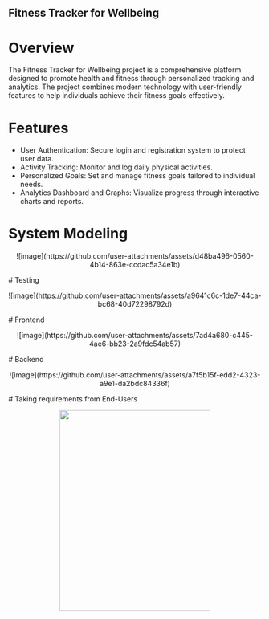## Fitness Tracker for Wellbeing

# Overview
The Fitness Tracker for Wellbeing project is a comprehensive platform designed to promote health and fitness through personalized tracking and analytics. The project combines modern technology with user-friendly features to help individuals achieve their fitness goals effectively.

# Features
- User Authentication: Secure login and registration system to protect user data.
- Activity Tracking: Monitor and log daily physical activities.
- Personalized Goals: Set and manage fitness goals tailored to individual needs.
- Analytics Dashboard and Graphs: Visualize progress through interactive charts and reports.
  
# System Modeling 
<p align="center">
![image](https://github.com/user-attachments/assets/d48ba496-0560-4b14-863e-ccdac5a34e1b)
</p>
# Testing
<p align="center">
![image](https://github.com/user-attachments/assets/a9641c6c-1de7-44ca-bc68-40d72298792d)
</p>
# Frontend
<p align="center">
![image](https://github.com/user-attachments/assets/7ad4a680-c445-4ae6-bb23-2a9fdc54ab57)
</p>
# Backend
<p align="center">
![image](https://github.com/user-attachments/assets/a7f5b15f-edd2-4323-a9e1-da2bdc84336f)
</p>
# Taking requirements from End-Users

<p align="center">
  <img src="https://github.com/user-attachments/assets/020a1750-1d08-4173-b4c9-6cf838f9706d" width="300" height="400">
</p>



